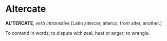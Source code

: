 # Altercate

**AL'TERCATE**, _verb intransitive_ \[Latin altercor, alterco, from alter, another.\]

To contend in words; to dispute with zeal, heat or anger; to wrangle.